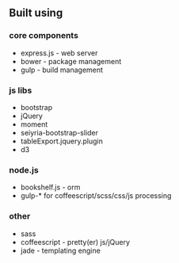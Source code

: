 ## Built using

### core components
- express.js - web server
- bower - package management 
- gulp - build management

### js libs
- bootstrap
- jQuery
- moment
- seiyria-bootstrap-slider
- tableExport.jquery.plugin
- d3
    
### node.js
- bookshelf.js - orm
- gulp-* for coffeescript/scss/css/js processing

### other
- sass
- coffeescript - pretty(er) js/jQuery
- jade - templating engine